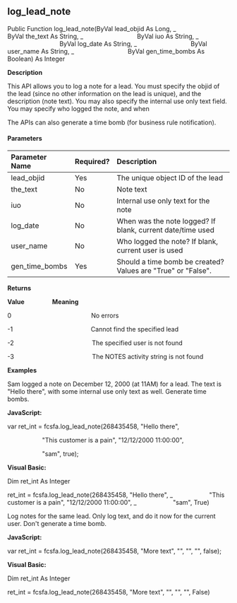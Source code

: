 log_lead_note
---------------

Public Function log_lead_note(ByVal lead_objid As Long, _
                              ByVal the_text As String, _
                              ByVal iuo As String, _
                              ByVal log_date As String, _
                              ByVal user_name As String, _
                              ByVal gen_time_bombs As Boolean) As Integer

**Description**

This API allows you to log a note for a lead. You must specify the objid of the lead (since no other information on the lead is unique), and the description (note text). You may also specify the internal use only text field. You may specify who logged the note, and when

The APIs can also generate a time bomb (for business rule notification).

#### Parameters

| Parameter Name | Required? | Description |
|:--- |:--- |:--- |
| lead_objid | Yes | The unique object ID of the lead |
| the_text | No | Note text |
| iuo | No | Internal use only text for the note |
| log_date | No | When was the note logged? If blank, current date/time used |
| user_name | No | Who logged the note? If blank, current user is used |
| gen_time_bombs | Yes | Should a time bomb be created? Values are "True" or "False". |

**Returns**

**Value**                **Meaning**

0                                              No errors

-1                                             Cannot find the specified lead

-2                                             The specified user is not found

-3                                             The NOTES activity string is not found

**Examples**

 Sam logged a note on December 12, 2000 (at 11AM) for a lead. The text is "Hello there", with some internal use only text as well. Generate time bombs.

**JavaScript:**

var ret_int = fcsfa.log_lead_note(268435458, "Hello there",

                    "This customer is a pain", "12/12/2000 11:00:00",

                    "sam", true);

**Visual Basic:**

Dim ret_int As Integer

ret_int = fcsfa.log_lead_note(268435458, "Hello there", _
                    "This customer is a pain", "12/12/2000 11:00:00", _
                    "sam", True)

 Log notes for the same lead. Only log text, and do it now for the current user. Don't generate a time bomb.

**JavaScript:**

var ret_int = fcsfa.log_lead_note(268435458, "More text", "", "", "", false);

**Visual Basic:**

Dim ret_int As Integer

ret_int = fcsfa.log_lead_note(268435458, "More text", "", "", "", False)